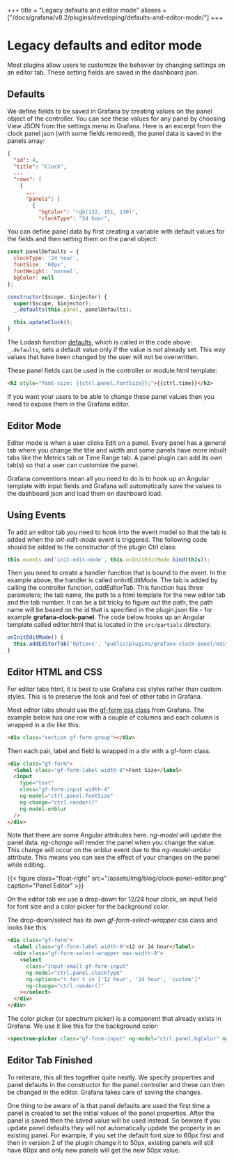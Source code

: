 +++
title = "Legacy defaults and editor mode"
aliases = ["/docs/grafana/v8.2/plugins/developing/defaults-and-editor-mode/"]
+++

# Legacy defaults and editor mode

Most plugins allow users to customize the behavior by changing settings on an editor tab. These setting fields are saved in the dashboard json.

## Defaults

We define fields to be saved in Grafana by creating values on the panel object of the controller. You can see these values for any panel by choosing View JSON from the settings menu in Grafana. Here is an excerpt from the clock panel json (with some fields removed), the panel data is saved in the panels array:

```json
{
  "id": 4,
  "title": "Clock",
  ...
  "rows": [
    {
      ...
      "panels": [
        {
          "bgColor": "rgb(132, 151, 130)",
          "clockType": "24 hour",
```

You can define panel data by first creating a variable with default values for the fields and then setting them on the panel object:

```javascript
const panelDefaults = {
  clockType: '24 hour',
  fontSize: '60px',
  fontWeight: 'normal',
  bgColor: null
};

constructor($scope, $injector) {
  super($scope, $injector);
  _.defaults(this.panel, panelDefaults);

  this.updateClock();
}
```

The Lodash function [defaults](https://lodash.com/docs/4.17.4#defaults), which is called in the code above: `_.defaults`, sets a default value only if the value is not already set. This way values that have been changed by the user will not be overwritten.

These panel fields can be used in the controller or module.html template:

```html
<h2 style="font-size: {{ctrl.panel.fontSize}};">{{ctrl.time}}</h2>
```

If you want your users to be able to change these panel values then you need to expose them in the Grafana editor.

## Editor Mode

Editor mode is when a user clicks Edit on a panel. Every panel has a general tab where you change the title and width and some panels have more inbuilt tabs like the Metrics tab or Time Range tab. A panel plugin can add its own tab(s) so that a user can customize the panel.

Grafana conventions mean all you need to do is to hook up an Angular template with input fields and Grafana will automatically save the values to the dashboard json and load them on dashboard load.

## Using Events

To add an editor tab you need to hook into the event model so that the tab is added when the _init-edit-mode_ event is triggered. The following code should be added to the constructor of the plugin Ctrl class:

```javascript
this.events.on('init-edit-mode', this.onInitEditMode.bind(this));
```

Then you need to create a handler function that is bound to the event. In the example above, the handler is called onInitEditMode. The tab is added by calling the controller function, _addEditorTab_. This function has three parameters; the tab name, the path to a html template for the new editor tab and the tab number. It can be a bit tricky to figure out the path, the path name will be based on the id that is specified in the plugin.json file - for example **grafana-clock-panel**. The code below hooks up an Angular template called editor.html that is located in the `src/partials` directory.

```javascript
onInitEditMode() {
  this.addEditorTab('Options', 'public/plugins/grafana-clock-panel/editor.html', 2);
}
```

## Editor HTML and CSS

For editor tabs html, it is best to use Grafana css styles rather than custom styles. This is to preserve the look and feel of other tabs in Grafana.

Most editor tabs should use the [gf-form css class](https://github.com/grafana/grafana/blob/main/public/sass/components/_gf-form.scss) from Grafana. The example below has one row with a couple of columns and each column is wrapped in a div like this:

```html
<div class="section gf-form-group"></div>
```

Then each pair, label and field is wrapped in a div with a gf-form class.

```html
<div class="gf-form">
  <label class="gf-form-label width-8">Font Size</label>
  <input
    type="text"
    class="gf-form-input width-4"
    ng-model="ctrl.panel.fontSize"
    ng-change="ctrl.render()"
    ng-model-onblur
  />
</div>
```

Note that there are some Angular attributes here. _ng-model_ will update the panel data. _ng-change_ will render the panel when you change the value. This change will occur on the onblur event due to the _ng-model-onblur_ attribute. This means you can see the effect of your changes on the panel while editing.

{{< figure class="float-right"  src="/assets/img/blog/clock-panel-editor.png" caption="Panel Editor" >}}

On the editor tab we use a drop-down for 12/24 hour clock, an input field for font size and a color picker for the background color.

The drop-down/select has its own _gf-form-select-wrapper_ css class and looks like this:

```html
<div class="gf-form">
  <label class="gf-form-label width-9">12 or 24 hour</label>
  <div class="gf-form-select-wrapper max-width-9">
    <select
      class="input-small gf-form-input"
      ng-model="ctrl.panel.clockType"
      ng-options="t for t in ['12 hour', '24 hour', 'custom']"
      ng-change="ctrl.render()"
    ></select>
  </div>
</div>
```

The color picker (or spectrum picker) is a component that already exists in Grafana. We use it like this for the background color:

```html
<spectrum-picker class="gf-form-input" ng-model="ctrl.panel.bgColor" ng-change="ctrl.render()"></spectrum-picker>
```

## Editor Tab Finished

To reiterate, this all ties together quite neatly. We specify properties and panel defaults in the constructor for the panel controller and these can then be changed in the editor. Grafana takes care of saving the changes.

One thing to be aware of is that panel defaults are used the first time a panel is created to set the initial values of the panel properties. After the panel is saved then the saved value will be used instead. So beware if you update panel defaults they will not automatically update the property in an existing panel. For example, if you set the default font size to 60px first and then in version 2 of the plugin change it to 50px, existing panels will still have 60px and only new panels will get the new 50px value.
